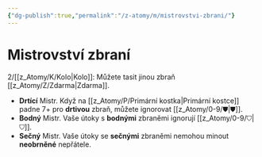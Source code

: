```yaml
---
{"dg-publish":true,"permalink":"/z-atomy/m/mistrovstvi-zbrani/"}
---
```


# Mistrovství zbraní
2/[[z_Atomy/K/Kolo\|Kolo]]: Můžete tasit jinou zbraň [[z_Atomy/Z/Zdarma\|Zdarma]]. 
⠀
- **Drtící** Mistr. Když na [[z_Atomy/P/Primární kostka\|Primární kostce]] padne 7+ pro **drtivou** zbraň, můžete ignorovat [[z_Atomy/0-9/⛊\|⛊]].
⠀
- **Bodný** Mistr. Vaše útoky s **bodnými** zbraněmi ignorují [[z_Atomy/0-9/⛉\|⛉]].
⠀
- **Sečný** Mistr. Vaše útoky se **sečnými** zbraněmi nemohou minout **neobrněné** nepřátele.